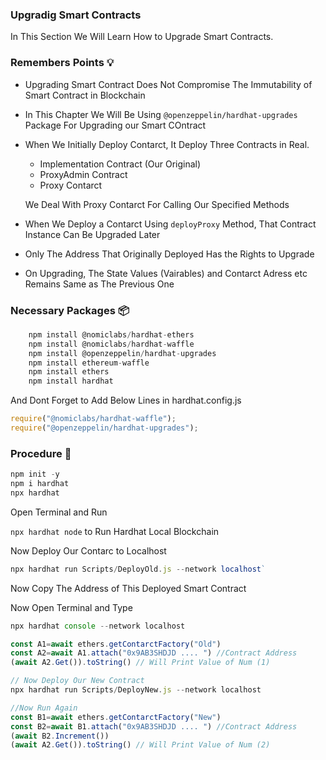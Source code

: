 ### Upgradig Smart Contracts

In This Section We Will Learn How to Upgrade Smart Contracts.

### Remembers Points 💡

- Upgrading Smart Contract Does Not Compromise The Immutability of Smart Contract in Blockchain

- In This Chapter We Will Be Using `@openzeppelin/hardhat-upgrades` Package For Upgrading our Smart COntract

- When We Initially Deploy Contarct, It Deploy Three Contracts in Real.

  - Implementation Contract (Our Original)
  - ProxyAdmin Contract
  - Proxy Contarct

  We Deal With Proxy Contarct For Calling Our Specified Methods

- When We Deploy a Contarct Using `deployProxy` Method, That Contract Instance Can Be Upgraded Later

- Only The Address That Originally Deployed Has the Rights to Upgrade

- On Upgrading, The State Values (Vairables) and Contarct Adress etc Remains Same as The Previous One

### Necessary Packages 📦

```js
    npm install @nomiclabs/hardhat-ethers
    npm install @nomiclabs/hardhat-waffle
    npm install @openzeppelin/hardhat-upgrades
    npm install ethereum-waffle
    npm install ethers
    npm install hardhat
```

And Dont Forget to Add Below Lines in hardhat.config.js

```js
require("@nomiclabs/hardhat-waffle");
require("@openzeppelin/hardhat-upgrades");
```

### Procedure 🧪

```js
npm init -y
npm i hardhat
npx hardhat
```

Open Terminal and Run

`npx hardhat node` to Run Hardhat Local Blockchain

Now Deploy Our Contarc to Localhost

```js
npx hardhat run Scripts/DeployOld.js --network localhost`
```

Now Copy The Address of This Deployed Smart Contract

Now Open Terminal and Type

```js
npx hardhat console --network localhost

const A1=await ethers.getContarctFactory("Old")
const A2=await A1.attach("0x9AB3SHDJD .... ") //Contract Address
(await A2.Get()).toString() // Will Print Value of Num (1)

// Now Deploy Our New Contract
npx hardhat run Scripts/DeployNew.js --network localhost

//Now Run Again
const B1=await ethers.getContarctFactory("New")
const B2=await B1.attach("0x9AB3SHDJD .... ") //Contract Address
(await B2.Increment())
(await A2.Get()).toString() // Will Print Value of Num (2)

```
